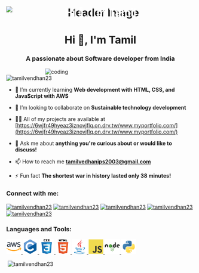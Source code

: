 <h1 align="center" style="position: relative;">
    <img src="https://th.bing.com/th/id/OIP.BSqIlqcd7A13A4c7NeBADQHaCO?rs=1&pid=ImgDetMain" alt="Header Image" style="width: 100%; height: auto; max-width: 100vw; position: absolute; top: 0; left: 0;">
    <span style="position: relative; z-index: 1; color: white;">Hi 👋, I'm Tamil</span>
</h1>


<h1 align="center">Hi 👋, I'm Tamil</h1>
<h3 align="center">A passionate about Software developer from India</h3>
<img align="right" alt="coding" width="400" src="https://user-images.githubusercontent.com/123060177/227797198-82940c2a-507a-4bd9-a46a-62b2eb02d7cf.gif">

<p align="left"> <img src="https://komarev.com/ghpvc/?username=tamilvendhan23&label=Profile%20views&color=0e75b6&style=flat" alt="tamilvendhan23" /> </p>

- 🌱 I’m currently learning **Web development with HTML, CSS, and JavaScript with AWS**

- 👯 I’m looking to collaborate on **Sustainable technology development**

- 👨‍💻 All of my projects are available at [https://6wjfr49hyeaz3iznovjflq.on.drv.tw/www.myportfolio.com/](https://6wjfr49hyeaz3iznovjflq.on.drv.tw/www.myportfolio.com/)

- 💬 Ask me about **anything you're curious about or would like to discuss!**

- 📫 How to reach me **tamilvedhanips2003@gmail.com**

- ⚡ Fun fact **The shortest war in history lasted only 38 minutes!**

<h3 align="left">Connect with me:</h3>
<p align="left">
<a href="https://linkedin.com/in/tamilvendhan23" target="blank"><img align="center" src="https://raw.githubusercontent.com/rahuldkjain/github-profile-readme-generator/master/src/images/icons/Social/linked-in-alt.svg" alt="tamilvendhan23" height="30" width="40" /></a>
<a href="https://instagram.com/tamilvendhan23" target="blank"><img align="center" src="https://raw.githubusercontent.com/rahuldkjain/github-profile-readme-generator/master/src/images/icons/Social/instagram.svg" alt="tamilvendhan23" height="30" width="40" /></a>
<a href="https://www.hackerrank.com/tamilvendhan23" target="blank"><img align="center" src="https://raw.githubusercontent.com/rahuldkjain/github-profile-readme-generator/master/src/images/icons/Social/hackerrank.svg" alt="tamilvendhan23" height="30" width="40" /></a>
<a href="https://auth.geeksforgeeks.org/user/tamilvendhan23" target="blank"><img align="center" src="https://raw.githubusercontent.com/rahuldkjain/github-profile-readme-generator/master/src/images/icons/Social/geeks-for-geeks.svg" alt="tamilvendhan23" height="30" width="40" /></a>
<a href="/tamilvendhan23" target="blank"><img align="center" src="https://raw.githubusercontent.com/rahuldkjain/github-profile-readme-generator/master/src/images/icons/Social/rss.svg" alt="tamilvendhan23" height="30" width="40" /></a>
</p>

<h3 align="left">Languages and Tools:</h3>
<p align="left"> <a href="https://aws.amazon.com" target="_blank" rel="noreferrer"> <img src="https://raw.githubusercontent.com/devicons/devicon/master/icons/amazonwebservices/amazonwebservices-original-wordmark.svg" alt="aws" width="40" height="40"/> </a> <a href="https://www.cprogramming.com/" target="_blank" rel="noreferrer"> <img src="https://raw.githubusercontent.com/devicons/devicon/master/icons/c/c-original.svg" alt="c" width="40" height="40"/> </a> <a href="https://www.w3schools.com/css/" target="_blank" rel="noreferrer"> <img src="https://raw.githubusercontent.com/devicons/devicon/master/icons/css3/css3-original-wordmark.svg" alt="css3" width="40" height="40"/> </a> <a href="https://www.w3.org/html/" target="_blank" rel="noreferrer"> <img src="https://raw.githubusercontent.com/devicons/devicon/master/icons/html5/html5-original-wordmark.svg" alt="html5" width="40" height="40"/> </a> <a href="https://www.java.com" target="_blank" rel="noreferrer"> <img src="https://raw.githubusercontent.com/devicons/devicon/master/icons/java/java-original.svg" alt="java" width="40" height="40"/> </a> <a href="https://developer.mozilla.org/en-US/docs/Web/JavaScript" target="_blank" rel="noreferrer"> <img src="https://raw.githubusercontent.com/devicons/devicon/master/icons/javascript/javascript-original.svg" alt="javascript" width="40" height="40"/> </a> <a href="https://nodejs.org" target="_blank" rel="noreferrer"> <img src="https://raw.githubusercontent.com/devicons/devicon/master/icons/nodejs/nodejs-original-wordmark.svg" alt="nodejs" width="40" height="40"/> </a> <a href="https://www.python.org" target="_blank" rel="noreferrer"> <img src="https://raw.githubusercontent.com/devicons/devicon/master/icons/python/python-original.svg" alt="python" width="40" height="40"/> </a> </p>

<p>&nbsp;<img align="center" src="https://github-readme-stats.vercel.app/api?username=tamilvendhan23&show_icons=true&locale=en" alt="tamilvendhan23" /></p>
